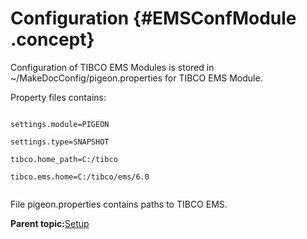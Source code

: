 # Configuration {#EMSConfModule .concept}

Configuration of TIBCO EMS Modules is stored in ~/MakeDocConfig/pigeon.properties for TIBCO EMS Module.

Property files contains:

```

settings.module=PIGEON

settings.type=SNAPSHOT

tibco.home_path=C:/tibco

tibco.ems.home=C:/tibco/ems/6.0
	
```

File pigeon.properties contains paths to TIBCO EMS.

**Parent topic:**[Setup](../../../../modules/pigeon/setup/index.md)

